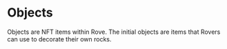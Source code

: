 # Objects

Objects are NFT items within Rove. The initial objects are items that Rovers can use to decorate their own rocks.
